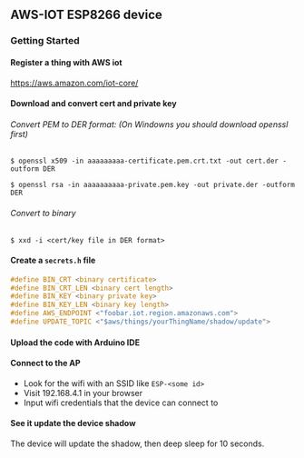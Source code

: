 ## AWS-IOT ESP8266 device

### Getting Started

#### Register a thing with AWS iot
https://aws.amazon.com/iot-core/

#### Download and convert cert and private key
###### Convert PEM to DER format: (On Windowns you should download openssl first)
`$ openssl x509 -in aaaaaaaaa-certificate.pem.crt.txt -out cert.der -outform DER`

`$ openssl rsa -in aaaaaaaaaa-private.pem.key -out private.der -outform DER`
###### Convert to binary
`$ xxd -i <cert/key file in DER format>`

#### Create a `secrets.h` file
```c
#define BIN_CRT <binary certificate>
#define BIN_CRT_LEN <binary cert length>
#define BIN_KEY <binary private key>
#define BIN_KEY_LEN <binary key length>
#define AWS_ENDPOINT <"foobar.iot.region.amazonaws.com">
#define UPDATE_TOPIC <"$aws/things/yourThingName/shadow/update">
```

#### Upload the code with Arduino IDE

#### Connect to the AP
- Look for the wifi with an SSID like `ESP-<some id>`
- Visit 192.168.4.1 in your browser
- Input wifi credentials that the device can connect to

#### See it update the device shadow
The device will update the shadow, then deep sleep for 10 seconds.
